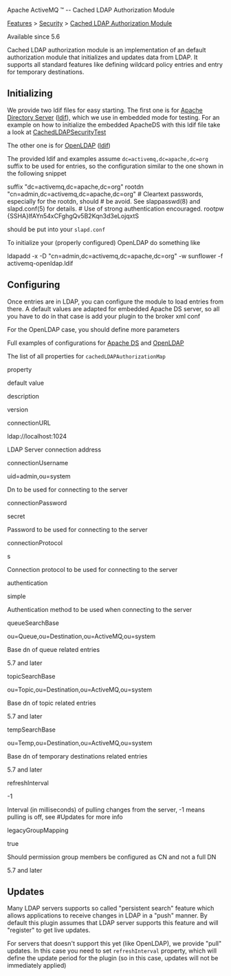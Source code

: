 Apache ActiveMQ ™ -- Cached LDAP Authorization Module 

[Features](features.md) > [Security](FeaturesFeatures/Features/security.md) > [Cached LDAP Authorization Module](Features/Security/cached-ldap-authorization-module.md)


Available since 5.6

Cached LDAP authorization module is an implementation of an default authorization module that initializes and updates data from LDAP. It supports all standard features like defining wildcard policy entries and entry for temporary destinations.

Initializing
------------

We provide two ldif files for easy starting. The first one is for [Apache Directory Server](http://directory.apache.org/) ([ldif](https://svn.apache.org/repos/asf/activemq/trunk/activemq-unit-tests/src/test/resources/org/apache/activemq/security/activemq-apacheds.ldif)), which we use in embedded mode for testing. For an example on how to initialize the embedded ApacheDS with this ldif file take a look at [CachedLDAPSecurityTest](https://svn.apache.org/repos/asf/activemq/trunk/activemq-unit-tests/src/test/java/org/apache/activemq/security/CachedLDAPSecurityTest.java)

The other one is for [OpenLDAP](http://www.openldap.org/) ([ldif](https://svn.apache.org/repos/asf/activemq/trunk/activemq-unit-tests/src/test/resources/org/apache/activemq/security/activemq-openldap.ldif))

The provided ldif and examples assume `dc=activemq,dc=apache,dc=org` suffix to be used for entries, so the configuration similar to the one shown in the following snippet

suffix          "dc=activemq,dc=apache,dc=org"
rootdn          "cn=admin,dc=activemq,dc=apache,dc=org"
\# Cleartext passwords, especially for the rootdn, should
\# be avoid.  See slappasswd(8) and slapd.conf(5) for details.
\# Use of strong authentication encouraged.
rootpw          {SSHA}lfAYn54xCFghgQv5B2Kqn3d3eLojqxtS

should be put into your `slapd.conf`

To initialize your (properly configured) OpenLDAP do something like

ldapadd -x -D "cn=admin,dc=activemq,dc=apache,dc=org" -w sunflower -f activemq-openldap.ldif

Configuring
-----------

Once entries are in LDAP, you can configure the module to load entries from there. A default values are adapted for embedded Apache DS server, so all you have to do in that case is add your plugin to the broker xml conf

<authorizationPlugin>
    <map>
        <cachedLDAPAuthorizationMap/>
    </map>
</authorizationPlugin>

For the OpenLDAP case, you should define more parameters

<authorizationPlugin>
    <map>
        <cachedLDAPAuthorizationMap
            connectionURL="ldap://localhost:389"
            connectionUsername="cn=admin,dc=activemq,dc=apache,dc=org"
            connectionPassword="sunflower"
            queueSearchBase="ou=Queue,ou=Destination,ou=ActiveMQ,dc=activemq,dc=apache,dc=org"
            topicSearchBase="ou=Topic,ou=Destination,ou=ActiveMQ,dc=activemq,dc=apache,dc=org"
            tempSearchBase="ou=Temp,ou=Destination,ou=ActiveMQ,dc=activemq,dc=apache,dc=org"
            refreshInterval="300000"
            legacyGroupMapping="false"
        />
    </map>
</authorizationPlugin>

Full examples of configurations for [Apache DS](https://svn.apache.org/repos/asf/activemq/trunk/activemq-unit-tests/src/test/resources/org/apache/activemq/security/activemq-apacheds.xml) and [OpenLDAP](https://svn.apache.org/repos/asf/activemq/trunk/activemq-unit-tests/src/test/resources/org/apache/activemq/security/activemq-openldap.xml)

The list of all properties for `cachedLDAPAuthorizationMap`

property

default value

description

version

connectionURL

ldap://localhost:1024

LDAP Server connection address

connectionUsername

uid=admin,ou=system

Dn to be used for connecting to the server

connectionPassword

secret

Password to be used for connecting to the server

connectionProtocol

s

Connection protocol to be used for connecting to the server

authentication

simple

Authentication method to be used when connecting to the server

queueSearchBase

ou=Queue,ou=Destination,ou=ActiveMQ,ou=system

Base dn of queue related entries

5.7 and later

topicSearchBase

ou=Topic,ou=Destination,ou=ActiveMQ,ou=system

Base dn of topic related entries

5.7 and later

tempSearchBase

ou=Temp,ou=Destination,ou=ActiveMQ,ou=system

Base dn of temporary destinations related entries

5.7 and later

refreshInterval

-1

Interval (in milliseconds) of pulling changes from the server, -1 means pulling is off, see #Updates for more info

legacyGroupMapping

true

Should permission group members be configured as CN and not a full DN

5.7 and later

Updates
-------

Many LDAP servers supports so called "persistent search" feature which allows applications to receive changes in LDAP in a "push" manner. By default this plugin assumes that LDAP server supports this feature and will "register" to get live updates.

For servers that doesn't support this yet (like OpenLDAP), we provide "pull" updates. In this case you need to set `refreshInterval` property, which will define the update period for the plugin (so in this case, updates will not be immediately applied)

